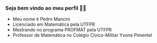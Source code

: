### Seja bem vindo ao meu perfil 👨‍🏫

- Meu nome é Pedro Mancini
- Licenciado em Matemática pela UTFPR
- Mestrando no programa PROFMAT pela UTFPR
- Professor de Matemática no Colégio Cívico-Militar Yvone Pimentel
